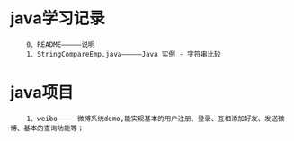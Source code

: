 java学习记录
=================================
		0、README—————说明
		1、StringCompareEmp.java—————Java 实例 - 字符串比较
		
		
		
java项目
=================================
		1、weibo—————微博系统demo,能实现基本的用户注册、登录、互相添加好友、发送微博、基本的查询功能等；
		
		
		
		
